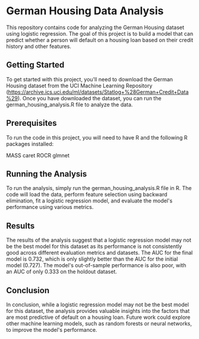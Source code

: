 # German Housing Data Analysis
This repository contains code for analyzing the German Housing dataset using logistic regression. The goal of this project is to build a model that can predict whether a person will default on a housing loan based on their credit history and other features.


## Getting Started
To get started with this project, you'll need to download the German Housing dataset from the UCI Machine Learning Repository (https://archive.ics.uci.edu/ml/datasets/Statlog+%28German+Credit+Data%29). Once you have downloaded the dataset, you can run the german_housing_analysis.R file to analyze the data.


## Prerequisites
To run the code in this project, you will need to have R and the following R packages installed:


MASS
caret
ROCR
glmnet


## Running the Analysis
To run the analysis, simply run the german_housing_analysis.R file in R. The code will load the data, perform feature selection using backward elimination, fit a logistic regression model, and evaluate the model's performance using various metrics.

## Results
The results of the analysis suggest that a logistic regression model may not be the best model for this dataset as its performance is not consistently good across different evaluation metrics and datasets. The AUC for the final model is 0.732, which is only slightly better than the AUC for the initial model (0.727). The model's out-of-sample performance is also poor, with an AUC of only 0.333 on the holdout dataset.

## Conclusion
In conclusion, while a logistic regression model may not be the best model for this dataset, the analysis provides valuable insights into the factors that are most predictive of default on a housing loan. Future work could explore other machine learning models, such as random forests or neural networks, to improve the model's performance.

